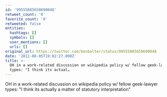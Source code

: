 ```yaml
---
id: '99555885650690048'
retweet_count: '0'
favorite_count: '0'
retweeted: false
entities:
  hashtags: []
  symbols: []
  user_mentions: []
  urls: []
original_url: https://twitter.com/benbalter/status/99555885650690048
date: '2011-08-05T19:02:27.000Z'
title: >-
  OH in a work-related discussion on wikipedia policy w/ fellow geek-lawyer
  types: "I think its actual…
---
```


OH in a work-related discussion on wikipedia policy w/ fellow geek-lawyer types: "I think its actually a matter of statutory interpretation"